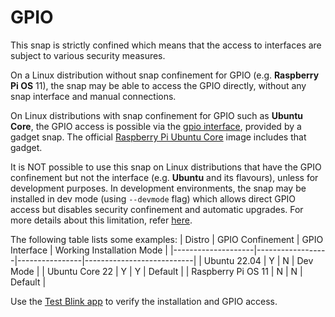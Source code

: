 # GPIO

This snap is strictly confined which means that the access to interfaces are subject to various security measures.

On a Linux distribution without snap confinement for GPIO (e.g. **Raspberry Pi OS** 11), the snap may be able to access the GPIO directly, without any snap interface and manual connections.

On Linux distributions with snap confinement for GPIO such as **Ubuntu Core**, the GPIO access is possible via the [gpio interface](https://snapcraft.io/docs/gpio-interface), provided by a gadget snap. 
The official [Raspberry Pi Ubuntu Core](https://ubuntu.com/download/raspberry-pi-core) image includes that gadget.

It is NOT possible to use this snap on Linux distributions that have the GPIO confinement but not the interface (e.g. **Ubuntu** and its flavours), unless for development purposes. In development environments, the snap may be installed in dev mode (using `--devmode` flag) which allows direct GPIO access but disables security confinement and automatic upgrades. For more details about this limitation, refer [here](https://forum.snapcraft.io/t/confined-access-to-gpio-on-classic-ubuntu/29235).

The following table lists some examples:
| Distro             | GPIO Confinement | GPIO Interface | Working Installation Mode |
|--------------------|------------------|----------------|---------------------------|
| Ubuntu 22.04       | Y                | N              | Dev Mode                  |
| Ubuntu Core 22     | Y                | Y              | Default                   |
| Raspberry Pi OS 11 | N                | N              | Default                   |


Use the [Test Blink app](README.md#test-blink) to verify the installation and GPIO access.

